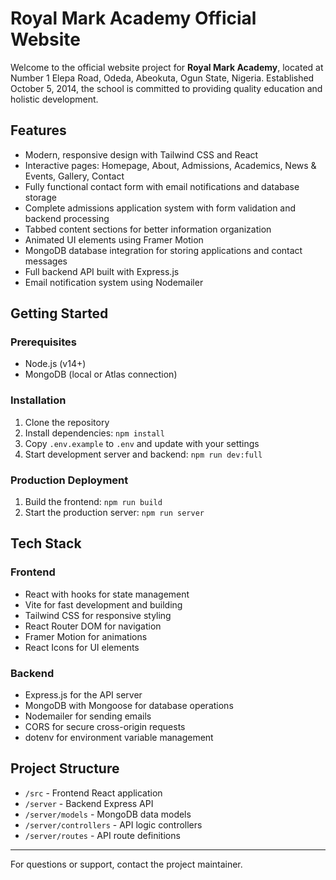 # Royal Mark Academy Official Website

Welcome to the official website project for **Royal Mark Academy**, located at Number 1 Elepa Road, Odeda, Abeokuta, Ogun State, Nigeria. Established October 5, 2014, the school is committed to providing quality education and holistic development.

## Features
- Modern, responsive design with Tailwind CSS and React
- Interactive pages: Homepage, About, Admissions, Academics, News & Events, Gallery, Contact
- Fully functional contact form with email notifications and database storage
- Complete admissions application system with form validation and backend processing
- Tabbed content sections for better information organization
- Animated UI elements using Framer Motion
- MongoDB database integration for storing applications and contact messages
- Full backend API built with Express.js
- Email notification system using Nodemailer

## Getting Started
### Prerequisites
- Node.js (v14+)
- MongoDB (local or Atlas connection)

### Installation
1. Clone the repository
2. Install dependencies: `npm install`
3. Copy `.env.example` to `.env` and update with your settings
4. Start development server and backend: `npm run dev:full`

### Production Deployment
1. Build the frontend: `npm run build`
2. Start the production server: `npm run server`

## Tech Stack
### Frontend
- React with hooks for state management
- Vite for fast development and building
- Tailwind CSS for responsive styling
- React Router DOM for navigation
- Framer Motion for animations
- React Icons for UI elements

### Backend
- Express.js for the API server
- MongoDB with Mongoose for database operations
- Nodemailer for sending emails
- CORS for secure cross-origin requests
- dotenv for environment variable management

## Project Structure
- `/src` - Frontend React application
- `/server` - Backend Express API
- `/server/models` - MongoDB data models
- `/server/controllers` - API logic controllers
- `/server/routes` - API route definitions

---

For questions or support, contact the project maintainer.
